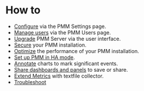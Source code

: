 # How to

- [Configure](configure.md) via the PMM Settings page.
- [Manage users](manage-users.md) via the PMM Users page.
- [Upgrade](upgrade.md) PMM Server via the user interface.
- [Secure](secure.md) your PMM installation.
- [Optimize](optimize.md) the performance of your PMM installation.
- [Set up PMM in HA mode](HA.md).
- [Annotate](annotate.md) charts to mark significant events.
- [Share dashboards and panels](share-dashboard.md) to save or share.
- [Extend Metrics](extend-metrics.md) with textfile collector.
- [Troubleshoot](troubleshoot.md)
